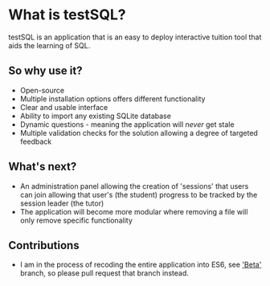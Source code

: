 # What is testSQL?
testSQL is an application that is an easy to deploy interactive tuition tool that aids the learning of SQL.

## So why use it?
* Open-source
* Multiple installation options offers different functionality
* Clear and usable interface
* Ability to import any existing SQLite database
* Dynamic questions - meaning the application will _never_ get stale
* Multiple validation checks for the solution allowing a degree of targeted feedback

## What's next?
* An administration panel allowing the creation of 'sessions' that users can join allowing that user's (the student) progress to be tracked by the session leader (the tutor)
* The application will become more modular where removing a file will only remove specific functionality

## Contributions
* I am in the process of recoding the entire application into ES6, see ['Beta'](https://github.com/JoshuaLicense/testSQL/tree/Beta) branch, so please pull request that branch instead.
